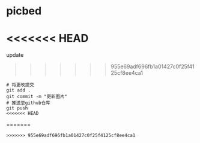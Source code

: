 # picbed
<<<<<<< HEAD
=======
update
>>>>>>> 955e69adf696fb1a01427c0f25f4125cf8ee4ca1
```
# 将更改提交
git add .
git commit -m "更新图片"
# 推送至github仓库
git push
<<<<<<< HEAD
```
=======
```
>>>>>>> 955e69adf696fb1a01427c0f25f4125cf8ee4ca1
